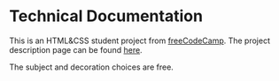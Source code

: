 # Technical Documentation

This is an HTML&CSS student project from [freeCodeCamp](https://www.freecodecamp.org/).
The project description page can be found [here](https://www.freecodecamp.org/learn/2022/responsive-web-design/build-a-technical-documentation-page-project/build-a-technical-documentation-page).

The subject and decoration choices are free.